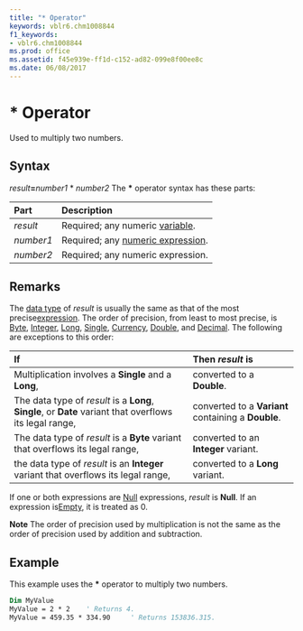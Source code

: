 ```yaml
---
title: "* Operator"
keywords: vblr6.chm1008844
f1_keywords:
- vblr6.chm1008844
ms.prod: office
ms.assetid: f45e939e-ff1d-c152-ad82-099e8f00ee8c
ms.date: 06/08/2017
---
```



# * Operator



Used to multiply two numbers.

## Syntax

_result_**=**_number1_ * _number2_
The  **\*** operator syntax has these parts:


|**Part**|**Description**|
|:-----|:-----|
| _result_|Required; any numeric [variable](../../Glossary/vbe-glossary.md).|
| _number1_|Required; any [numeric expression](../../Glossary/vbe-glossary.md).|
| _number2_|Required; any numeric expression.|

## Remarks

The [data type](../../Glossary/vbe-glossary.md) of _result_ is usually the same as that of the most precise[expression](../../Glossary/vbe-glossary.md). The order of precision, from least to most precise, is [Byte](../../Glossary/vbe-glossary.md), [Integer](../../Glossary/vbe-glossary.md), [Long](../../Glossary/vbe-glossary.md), [Single](../../Glossary/vbe-glossary.md), [Currency](../../Glossary/vbe-glossary.md), [Double](../../Glossary/vbe-glossary.md), and [Decimal](../../Glossary/vbe-glossary.md). The following are exceptions to this order:


|**If**|**Then  _result_ is**|
|:-----|:-----|
|Multiplication involves a  **Single** and a **Long**,|converted to a  **Double**.|
|The data type of  _result_ is a **Long**, **Single**, or **Date** variant that overflows its legal range,|converted to a  **Variant** containing a **Double**.|
|The data type of  _result_ is a **Byte** variant that overflows its legal range,|converted to an  **Integer** variant.|
|the data type of  _result_ is an **Integer** variant that overflows its legal range,|converted to a  **Long** variant.|

If one or both expressions are [Null](../../Glossary/vbe-glossary.md) expressions, _result_ is **Null**. If an expression is[Empty](../../Glossary/vbe-glossary.md), it is treated as 0.

 **Note**  The order of precision used by multiplication is not the same as the order of precision used by addition and subtraction.


## Example

This example uses the  **\*** operator to multiply two numbers.


```vb
Dim MyValue
MyValue = 2 * 2    ' Returns 4.
MyValue = 459.35 * 334.90     ' Returns 153836.315.


```


